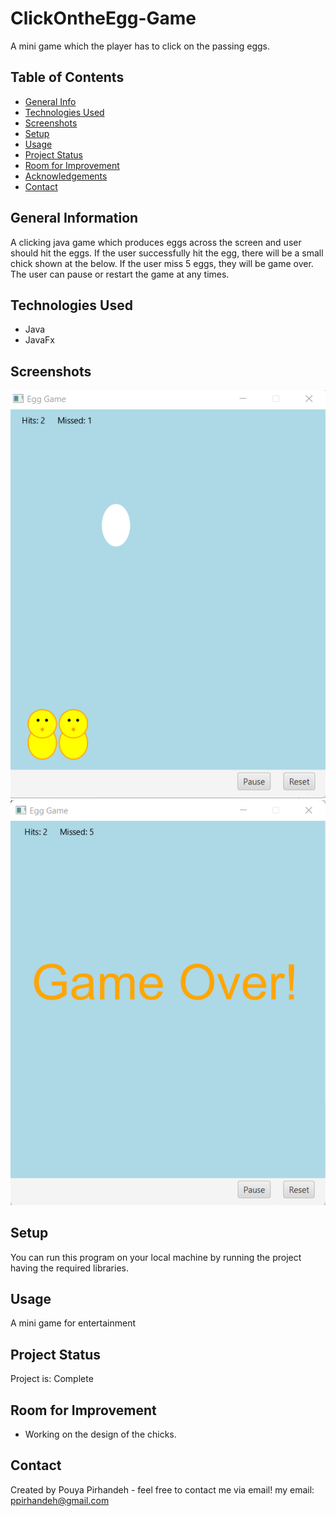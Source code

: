 # ClickOntheEgg-Game
A mini game which the player has to click on the passing eggs.

## Table of Contents
* [General Info](#general-information)
* [Technologies Used](#technologies-used)
* [Screenshots](#screenshots)
* [Setup](#setup)
* [Usage](#usage)
* [Project Status](#project-status)
* [Room for Improvement](#room-for-improvement)
* [Acknowledgements](#acknowledgements)
* [Contact](#contact)

## General Information
A clicking java game which produces eggs across the screen and user should hit the eggs. If the user successfully hit the egg, there will be a small chick shown at the below. If the user miss 5 eggs, they will be game over. The user can pause or restart the game at any times.


## Technologies Used
-  Java
-  JavaFx

## Screenshots
![Example screenshot](/Egg%20Game/1.png)
![Example screenshot](/Egg%20Game/2.png)


## Setup
You can run this program on your local machine by running the project having the required libraries.


## Usage
A mini game for entertainment

## Project Status
Project is: Complete


## Room for Improvement
- Working on the design of the chicks.

## Contact
Created by Pouya Pirhandeh - feel free to contact me via email!
my email: ppirhandeh@gmail.com

